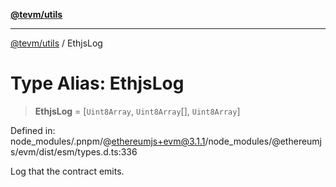 [**@tevm/utils**](../README.md)

***

[@tevm/utils](../globals.md) / EthjsLog

# Type Alias: EthjsLog

> **EthjsLog** = \[`Uint8Array`, `Uint8Array`[], `Uint8Array`\]

Defined in: node\_modules/.pnpm/@ethereumjs+evm@3.1.1/node\_modules/@ethereumjs/evm/dist/esm/types.d.ts:336

Log that the contract emits.
